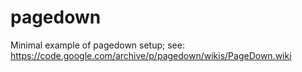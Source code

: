 # pagedown
Minimal example of pagedown setup; see:
https://code.google.com/archive/p/pagedown/wikis/PageDown.wiki

